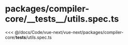 # packages/compiler-core/\_\_tests\_\_/utils.spec.ts

<<< @/docs/Code/vue-next/vue-next/packages/compiler-core/__tests__/utils.spec.ts
